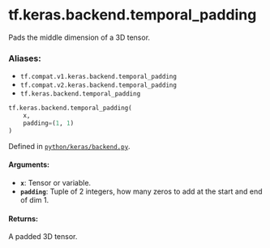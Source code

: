 <div itemscope itemtype="http://developers.google.com/ReferenceObject">
<meta itemprop="name" content="tf.keras.backend.temporal_padding" />
<meta itemprop="path" content="Stable" />
</div>

# tf.keras.backend.temporal_padding

Pads the middle dimension of a 3D tensor.

### Aliases:

* `tf.compat.v1.keras.backend.temporal_padding`
* `tf.compat.v2.keras.backend.temporal_padding`
* `tf.keras.backend.temporal_padding`

``` python
tf.keras.backend.temporal_padding(
    x,
    padding=(1, 1)
)
```



Defined in [`python/keras/backend.py`](/code/stable/tensorflow/python/keras/backend.py).

<!-- Placeholder for "Used in" -->


#### Arguments:


* <b>`x`</b>: Tensor or variable.
* <b>`padding`</b>: Tuple of 2 integers, how many zeros to
    add at the start and end of dim 1.


#### Returns:

A padded 3D tensor.
